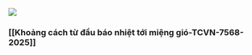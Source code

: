 ![](https://res.cloudinary.com/dcqf82eor/image/upload/f_auto/v1752135037/kysudienvn/d0pzzojhouwdvjrxdult.png)
### [[Khoảng cách từ đầu báo nhiệt tới miệng gió-TCVN-7568-2025]]